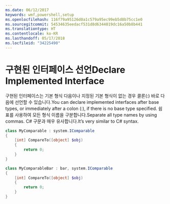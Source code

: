 ```yaml
---
ms.date: 06/12/2017
keywords: wmf,powershell,setup
ms.openlocfilehash: 116f79a95126d0a1c579a95ec99eb5d8b75cc1e0
ms.sourcegitcommit: 54534635eedacf531d8d6344019dc16a50b8b441
ms.translationtype: HT
ms.contentlocale: ko-KR
ms.lasthandoff: 05/17/2018
ms.locfileid: "34225490"
---
```

# <a name="declare-implemented-interface"></a><span data-ttu-id="554bf-102">구현된 인터페이스 선언</span><span class="sxs-lookup"><span data-stu-id="554bf-102">Declare Implemented Interface</span></span>

<span data-ttu-id="554bf-103">구현된 인터페이스는 기본 형식 다음이나 지정된 기본 형식이 없는 경우 콜론(:) 바로 다음에 선언할 수 있습니다.</span><span class="sxs-lookup"><span data-stu-id="554bf-103">You can declare implemented interfaces after base types, or immediately after a colon (:), if there is no base type specified.</span></span> <span data-ttu-id="554bf-104">쉼표를 사용하여 모든 형식 이름을 구분합니다.</span><span class="sxs-lookup"><span data-stu-id="554bf-104">Separate all type names by using commas.</span></span> <span data-ttu-id="554bf-105">C# 구문과 매우 유사합니다.</span><span class="sxs-lookup"><span data-stu-id="554bf-105">It’s very similar to C# syntax.</span></span>

```powershell
class MyComparable : system.IComparable
{
    [int] CompareTo([object] $obj)
    {
        return 0;
    }
}

class MyComparableBar : bar, system.IComparable
{
    [int] CompareTo([object] $obj)
    {
        return 0;
    }
}
```
